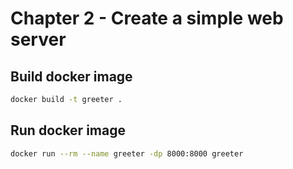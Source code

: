 # Chapter 2 - Create a simple web server

## Build docker image

```bash
docker build -t greeter .
```

## Run docker image

```bash
docker run --rm --name greeter -dp 8000:8000 greeter
```
